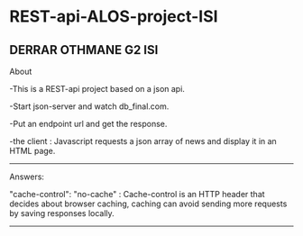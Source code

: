 # REST-api-ALOS-project-ISI

DERRAR OTHMANE G2 ISI
----------------------

About

-This is a REST-api project based on a json api. 

-Start json-server and watch db_final.com.

-Put an endpoint url and get the response.

-the client : Javascript requests a json array of news and display it in an HTML page.

---------------------------------------------------------------
Answers:

"cache-control": "no-cache" : Cache-control is an HTTP header that decides about  browser caching,
caching can avoid sending more requests by saving responses locally.


------------------------------------------------------------

